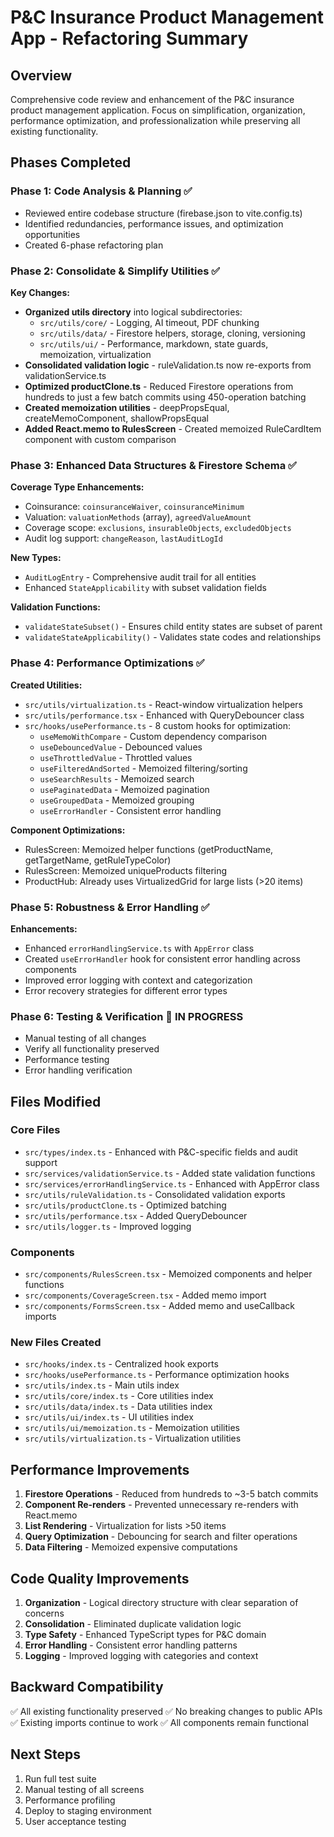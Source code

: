# P&C Insurance Product Management App - Refactoring Summary

## Overview
Comprehensive code review and enhancement of the P&C insurance product management application. Focus on simplification, organization, performance optimization, and professionalization while preserving all existing functionality.

## Phases Completed

### Phase 1: Code Analysis & Planning ✅
- Reviewed entire codebase structure (firebase.json to vite.config.ts)
- Identified redundancies, performance issues, and optimization opportunities
- Created 6-phase refactoring plan

### Phase 2: Consolidate & Simplify Utilities ✅
**Key Changes:**
- **Organized utils directory** into logical subdirectories:
  - `src/utils/core/` - Logging, AI timeout, PDF chunking
  - `src/utils/data/` - Firestore helpers, storage, cloning, versioning
  - `src/utils/ui/` - Performance, markdown, state guards, memoization, virtualization
- **Consolidated validation logic** - ruleValidation.ts now re-exports from validationService.ts
- **Optimized productClone.ts** - Reduced Firestore operations from hundreds to just a few batch commits using 450-operation batching
- **Created memoization utilities** - deepPropsEqual, createMemoComponent, shallowPropsEqual
- **Added React.memo to RulesScreen** - Created memoized RuleCardItem component with custom comparison

### Phase 3: Enhanced Data Structures & Firestore Schema ✅
**Coverage Type Enhancements:**
- Coinsurance: `coinsuranceWaiver`, `coinsuranceMinimum`
- Valuation: `valuationMethods` (array), `agreedValueAmount`
- Coverage scope: `exclusions`, `insurableObjects`, `excludedObjects`
- Audit log support: `changeReason`, `lastAuditLogId`

**New Types:**
- `AuditLogEntry` - Comprehensive audit trail for all entities
- Enhanced `StateApplicability` with subset validation fields

**Validation Functions:**
- `validateStateSubset()` - Ensures child entity states are subset of parent
- `validateStateApplicability()` - Validates state codes and relationships

### Phase 4: Performance Optimizations ✅
**Created Utilities:**
- `src/utils/virtualization.ts` - React-window virtualization helpers
- `src/utils/performance.tsx` - Enhanced with QueryDebouncer class
- `src/hooks/usePerformance.ts` - 8 custom hooks for optimization:
  - `useMemoWithCompare` - Custom dependency comparison
  - `useDebouncedValue` - Debounced values
  - `useThrottledValue` - Throttled values
  - `useFilteredAndSorted` - Memoized filtering/sorting
  - `useSearchResults` - Memoized search
  - `usePaginatedData` - Memoized pagination
  - `useGroupedData` - Memoized grouping
  - `useErrorHandler` - Consistent error handling

**Component Optimizations:**
- RulesScreen: Memoized helper functions (getProductName, getTargetName, getRuleTypeColor)
- RulesScreen: Memoized uniqueProducts filtering
- ProductHub: Already uses VirtualizedGrid for large lists (>20 items)

### Phase 5: Robustness & Error Handling ✅
**Enhancements:**
- Enhanced `errorHandlingService.ts` with `AppError` class
- Created `useErrorHandler` hook for consistent error handling across components
- Improved error logging with context and categorization
- Error recovery strategies for different error types

### Phase 6: Testing & Verification 🔄 IN PROGRESS
- Manual testing of all changes
- Verify all functionality preserved
- Performance testing
- Error handling verification

## Files Modified

### Core Files
- `src/types/index.ts` - Enhanced with P&C-specific fields and audit support
- `src/services/validationService.ts` - Added state validation functions
- `src/services/errorHandlingService.ts` - Enhanced with AppError class
- `src/utils/ruleValidation.ts` - Consolidated validation exports
- `src/utils/productClone.ts` - Optimized batching
- `src/utils/performance.tsx` - Added QueryDebouncer
- `src/utils/logger.ts` - Improved logging

### Components
- `src/components/RulesScreen.tsx` - Memoized components and helper functions
- `src/components/CoverageScreen.tsx` - Added memo import
- `src/components/FormsScreen.tsx` - Added memo and useCallback imports

### New Files Created
- `src/hooks/index.ts` - Centralized hook exports
- `src/hooks/usePerformance.ts` - Performance optimization hooks
- `src/utils/index.ts` - Main utils index
- `src/utils/core/index.ts` - Core utilities index
- `src/utils/data/index.ts` - Data utilities index
- `src/utils/ui/index.ts` - UI utilities index
- `src/utils/ui/memoization.ts` - Memoization utilities
- `src/utils/virtualization.ts` - Virtualization utilities

## Performance Improvements

1. **Firestore Operations** - Reduced from hundreds to ~3-5 batch commits
2. **Component Re-renders** - Prevented unnecessary re-renders with React.memo
3. **List Rendering** - Virtualization for lists >50 items
4. **Query Optimization** - Debouncing for search and filter operations
5. **Data Filtering** - Memoized expensive computations

## Code Quality Improvements

1. **Organization** - Logical directory structure with clear separation of concerns
2. **Consolidation** - Eliminated duplicate validation logic
3. **Type Safety** - Enhanced TypeScript types for P&C domain
4. **Error Handling** - Consistent error handling patterns
5. **Logging** - Improved logging with categories and context

## Backward Compatibility

✅ All existing functionality preserved
✅ No breaking changes to public APIs
✅ Existing imports continue to work
✅ All components remain functional

## Next Steps

1. Run full test suite
2. Manual testing of all screens
3. Performance profiling
4. Deploy to staging environment
5. User acceptance testing

